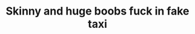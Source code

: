 ---
layout: post
title: Skinny and huge boobs fuck in fake taxi
duration: '06:39'
view: 186
rate: 2
video: 'https://flashservice.xvideos.com/embedframe/26529103'
category:
 - gorgeous
 - rough
 - busty
 - blonde
 - outdoor
 - stunning
 - skinny
tags: 
 - sucked
 - fucked
priority: 0.9
changefreq: daily
---